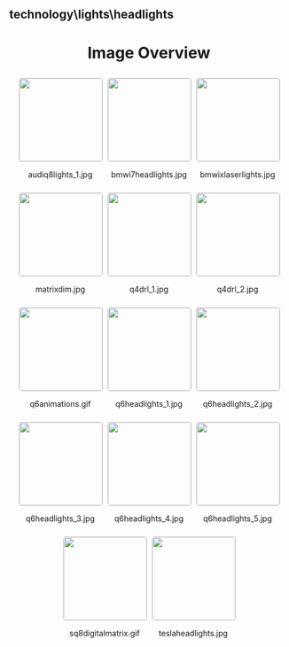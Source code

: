 ## technology\lights\headlights

<style>
    .image-gallery {
        display: flex;
        flex-wrap: wrap;
        gap: 10px;
        justify-content: center;
        padding: 10px;
    }
    .image-gallery img {
        width: 150px;
        height: auto;
        border: 1px solid #ddd;
        border-radius: 5px;
    }
    .image-gallery div {
        flex: 1 1 calc(33.333% - 20px); /* Three images per row on large screens */
        max-width: 150px;
        text-align: center;
    }
    @media (max-width: 768px) {
        .image-gallery div {
            flex: 1 1 calc(50% - 20px); /* Two images per row on medium screens */
        }
    }
    @media (max-width: 480px) {
        .image-gallery div {
            flex: 1 1 100%; /* One image per row on small screens */
        }
    }
</style>
<h1 style ="text-align: center;"> Image Overview </h1> <div class="image-gallery">
<div>
<img src="https://media.evkx.net/multimedia/technology/lights/headlights/audiq8lights_1_st.jpg">
<p>audiq8lights_1.jpg</p>
</div>
<div>
<img src="https://media.evkx.net/multimedia/technology/lights/headlights/bmwi7headlights_st.jpg">
<p>bmwi7headlights.jpg</p>
</div>
<div>
<img src="https://media.evkx.net/multimedia/technology/lights/headlights/bmwixlaserlights_st.jpg">
<p>bmwixlaserlights.jpg</p>
</div>
<div>
<img src="https://media.evkx.net/multimedia/technology/lights/headlights/matrixdim_st.jpg">
<p>matrixdim.jpg</p>
</div>
<div>
<img src="https://media.evkx.net/multimedia/technology/lights/headlights/q4drl_1_st.jpg">
<p>q4drl_1.jpg</p>
</div>
<div>
<img src="https://media.evkx.net/multimedia/technology/lights/headlights/q4drl_2_st.jpg">
<p>q4drl_2.jpg</p>
</div>
<div>
<img src="https://media.evkx.net/multimedia/technology/lights/headlights/q6animations_st.gif">
<p>q6animations.gif</p>
</div>
<div>
<img src="https://media.evkx.net/multimedia/technology/lights/headlights/q6headlights_1_st.jpg">
<p>q6headlights_1.jpg</p>
</div>
<div>
<img src="https://media.evkx.net/multimedia/technology/lights/headlights/q6headlights_2_st.jpg">
<p>q6headlights_2.jpg</p>
</div>
<div>
<img src="https://media.evkx.net/multimedia/technology/lights/headlights/q6headlights_3_st.jpg">
<p>q6headlights_3.jpg</p>
</div>
<div>
<img src="https://media.evkx.net/multimedia/technology/lights/headlights/q6headlights_4_st.jpg">
<p>q6headlights_4.jpg</p>
</div>
<div>
<img src="https://media.evkx.net/multimedia/technology/lights/headlights/q6headlights_5_st.jpg">
<p>q6headlights_5.jpg</p>
</div>
<div>
<img src="https://media.evkx.net/multimedia/technology/lights/headlights/sq8digitalmatrix_st.gif">
<p>sq8digitalmatrix.gif</p>
</div>
<div>
<img src="https://media.evkx.net/multimedia/technology/lights/headlights/teslaheadlights_st.jpg">
<p>teslaheadlights.jpg</p>
</div>
</div>
